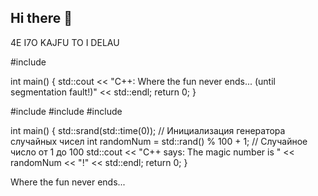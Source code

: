 ## Hi there 👋

<!--
**TeaKilla/TeaKilla** is a ✨ _special_ ✨ repository because its `README.md` (this file) appears on your GitHub profile.

Here are some ideas to get you started:

- 🔭 I’m currently working on ...
- 🌱 I’m currently learning ...
- 👯 I’m looking to collaborate on ...
- 🤔 I’m looking for help with ...
- 💬 Ask me about ...
- 📫 How to reach me: ...
- 😄 Pronouns: ...
- ⚡ Fun fact: ...
-->4E I7O KAJFU TO I DELAU

#include <iostream>

int main() {
  std::cout << "C++: Where the fun never ends... (until segmentation fault!)" << std::endl;
  return 0;
}

#include <iostream>
#include <cstdlib>
#include <ctime>

int main() {
  std::srand(std::time(0)); // Инициализация генератора случайных чисел
  int randomNum = std::rand() % 100 + 1; // Случайное число от 1 до 100
  std::cout << "C++ says: The magic number is " << randomNum << "!" << std::endl;
  return 0;
}

 Where the fun never ends... 
  
